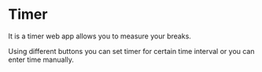 # Timer
It is a timer web app allows you to measure your breaks.

Using different buttons you can set timer for certain time interval or you can enter time manually.  
